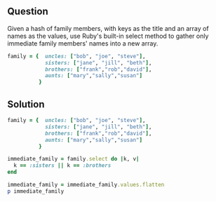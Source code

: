 ## Question
Given a hash of family members, with keys as the title and an array of names as the values, use Ruby's built-in select method to gather only immediate family members' names into a new array.

```ruby
family = {  uncles: ["bob", "joe", "steve"],
            sisters: ["jane", "jill", "beth"],
            brothers: ["frank","rob","david"],
            aunts: ["mary","sally","susan"]
          }
```

## Solution

```ruby
family = {  uncles: ["bob", "joe", "steve"],
            sisters: ["jane", "jill", "beth"],
            brothers: ["frank","rob","david"],
            aunts: ["mary","sally","susan"]
          }

immediate_family = family.select do |k, v|
  k == :sisters || k == :brothers
end

immediate_family = immediate_family.values.flatten
p immediate_family
```